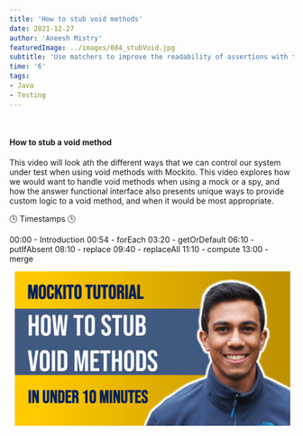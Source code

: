 ```yaml
---
title: 'How to stub void methods'
date: 2021-12-27
author: 'Aneesh Mistry'
featuredImage: ../images/084_stubVoid.jpg
subtitle: 'Use matchers to improve the readability of assertions with the assertJ library'
time: '6'
tags:
- Java
- Testing
---
```


<br>
<h4>How to stub a void method</h4>
<p>
This video will look ath the different ways that we can control our system under test when using void methods with Mockito.
This video explores how we would want to handle void methods when using a mock or a spy, and how the answer functional interface also 
presents unique ways to provide custom logic to a void method, and when it would be most appropriate. 


🕒 Timestamps 🕒

00:00 - Introduction
00:54 - forEach
03:20 - getOrDefault
06:10 - putIfAbsent
08:10 - replace
09:40 - replaceAll
11:10 - compute
13:00 - merge

[![YouTube video link](../images/084_stubVoid.jpg)](URL)
</p>
